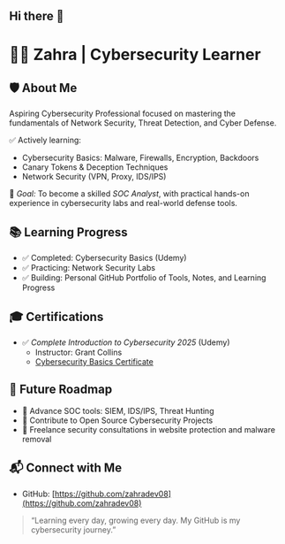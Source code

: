 ## Hi there 👋
# 👩‍💻 Zahra | Cybersecurity Learner

## 🛡 About Me
Aspiring Cybersecurity Professional focused on mastering the fundamentals of Network Security, Threat Detection, and Cyber Defense.

✅ Actively learning:
- Cybersecurity Basics: Malware, Firewalls, Encryption, Backdoors
- Canary Tokens & Deception Techniques
- Network Security (VPN, Proxy, IDS/IPS)

🎯 *Goal:* To become a skilled *SOC Analyst*, with practical hands-on experience in cybersecurity labs and real-world defense tools.


## 📚 Learning Progress
- ✅ Completed: Cybersecurity Basics (Udemy)
- ✅ Practicing: Network Security Labs
- ✅ Building: Personal GitHub Portfolio of Tools, Notes, and Learning Progress


## 🎓 Certifications
- ✅ *Complete Introduction to Cybersecurity 2025* (Udemy)
  - Instructor: Grant Collins
  - [Cybersecurity Basics Certificate](./certificates/cybersecurity%20basics%20certificate.pdf)
    

## 🚀 Future Roadmap
- 📌 Advance SOC tools: SIEM, IDS/IPS, Threat Hunting
- 📌 Contribute to Open Source Cybersecurity Projects
- 📌 Freelance security consultations in website protection and malware removal


## 📬 Connect with Me
- GitHub: [https://github.com/zahradev08](https://github.com/zahradev08)


> “Learning every day, growing every day. My GitHub is my cybersecurity journey.”


